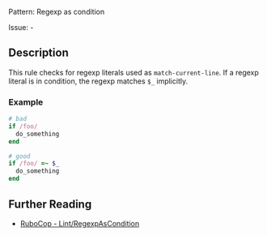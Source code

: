 Pattern: Regexp as condition

Issue: -

## Description

This rule checks for regexp literals used as `match-current-line`.
If a regexp literal is in condition, the regexp matches `$_` implicitly.

### Example

```ruby
# bad
if /foo/
  do_something
end

# good
if /foo/ =~ $_
  do_something
end
```

## Further Reading

* [RuboCop - Lint/RegexpAsCondition](https://rubocop.readthedocs.io/en/latest/cops_lint/#lintregexpascondition)
